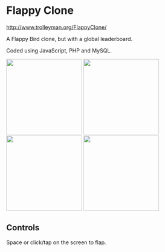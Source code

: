 # Flappy Clone

http://www.trolleyman.org/FlappyClone/

A Flappy Bird clone, but with a global leaderboard.

Coded using JavaScript, PHP and MySQL.

<img src="img/screenshots/start.png" width="200">
<img src="img/screenshots/playing.png" width="200">
<img src="img/screenshots/death.png" width="200">
<img src="img/screenshots/leaderboard.gif" width="200">

## Controls

Space or click/tap on the screen to flap.
